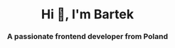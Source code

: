 <h1 align="center">Hi 👋, I'm Bartek</h1>
<h3 align="center">A passionate frontend developer from Poland</h3>
